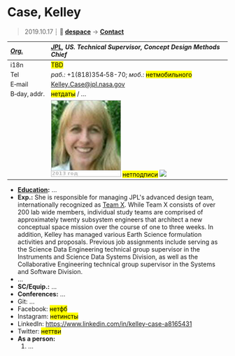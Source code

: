 # Case, Kelley
> 2019.10.17 ┊ **🚀 [despace](index.md)** → **[Contact](contact.md)**

|*[Org.](contact.md)*|*[JPL](03_jpl.md), US. Technical Supervisor, Concept Design Methods Chief*|
|:--|:--|
|i18n| <mark>TBD</mark> |
|Tel| *раб.:* +1(818)354‑58-70; *моб.:* <mark>нетмобильного</mark> |
|E‑mail| <Kelley.Case@jpl.nasa.gov> |
|B‑day, addr.| <mark>нетдаты</mark> / … |
|| [![](f/contact/c/case_001_photo_thumb.jpg)](f/contact/c/case_001_photo.jpg) <mark>нетподписи</mark> [![](f/contact//_001_sign_thumb.jpg)](f/contact//_001_sign.png) |

   - **[Education](edu.md):** …
   - **Exp.:** She is responsible for managing JPL's advanced design team, internationally recognized as [Team X](jpl_if.md). While Team X consists of over 200 lab wide members, individual study teams are comprised of approximately twenty subsystem engineers that architect a new conceptual space mission over the course of one to three weeks. In addition, Kelley has managed various Earth Science formulation activities and proposals. Previous job assignments include serving as the Science Data Engineering technical group supervisor in the Instruments and Science Data Systems Division, as well as the Collaborative Engineering technical group supervisor in the Systems and Software Division.
   - …
   - **SC/Equip.:** …
   - **Conferences:** …
   - Git: …
   - Facebook: <mark>нетфб</mark>
   - Instagram: <mark>нетинсты</mark>
   - LinkedIn: <https://www.linkedin.com/in/kelley-case-a8165431>
   - Twitter: <mark>неттви</mark>
   - **As a person:**
      1. …
